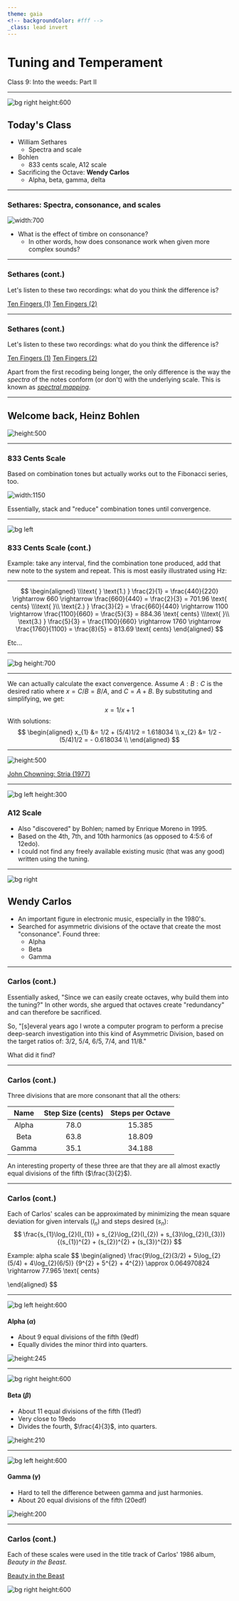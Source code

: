 ```yaml
---
theme: gaia
<!-- backgroundColor: #fff -->
_class: lead invert
---
```


# <!-- fit --> __Tuning and Temperament__
Class 9: Into the weeds: Part II

---

<!--
paginate: true
-->

![bg right height:600](https://upload.wikimedia.org/wikipedia/commons/8/8c/833_cents_scale_generator_circle_w_P5_and_P4_bnw_7.png)

## Today's Class
- William Sethares
  - Spectra and scale
- Bohlen
  - 833 cents scale, A12 scale
- Sacrificing the Octave: __Wendy Carlos__
  - Alpha, beta, gamma, delta

---
### __Sethares__: Spectra, consonance, and scales
![width:700](https://en.xen.wiki/images/3/3a/Sethares-dissonance-image1.gif)
- What is the effect of timbre on consonance?
  - In other words, how does consonance work when given more complex sounds?

---
### Sethares (cont.)

Let's listen to these two recordings: what do you think the difference is?

[Ten Fingers (1)](https://sethares.engr.wisc.edu/mp3s/Ten_Fingers.mp3)
[Ten Fingers (2)](https://sethares.engr.wisc.edu/mp3s/tenfingersX.mp3)

---

### Sethares (cont.)

Let's listen to these two recordings: what do you think the difference is?

[Ten Fingers (1)](https://sethares.engr.wisc.edu/mp3s/Ten_Fingers.mp3)
[Ten Fingers (2)](https://sethares.engr.wisc.edu/mp3s/tenfingersX.mp3)

Apart from the first recoding being longer, the only difference is the way the _spectra_ of the notes conform (or don't) with the underlying scale. This is known as [_spectral mapping_](https://sethares.engr.wisc.edu/paperspdf/cmj98.pdf).

---
<!-- class: invert -->
## Welcome back, Heinz Bohlen

![height:500](http://www.huygens-fokker.org/bpsite/BPorgan73.jpg)

---
### 833 Cents Scale
Based on combination tones but actually works out to the Fibonacci series, too.

![width:1150](https://upload.wikimedia.org/wikipedia/commons/thumb/c/ce/Stack_of_golden_ratio_intervals_in_Hz.png/1920px-Stack_of_golden_ratio_intervals_in_Hz.png)

Essentially, stack and "reduce" combination tones until convergence.

---
![bg left](https://bookzoompa.files.wordpress.com/2018/07/golden-ratio.png)
### 833 Cents Scale (cont.)
Example: take any interval, find the combination tone produced, add that new note to the system and repeat. This is most easily illustrated using Hz:

---
$$
\begin{aligned}
\\\text{ }
\text{1.) } \frac{2}{1} = \frac{440}{220} \rightarrow 660 \rightarrow \frac{660}{440} = \frac{2}{3} = 701.96 \text{ cents} \\\text{ }\\
\text{2.) } \frac{3}{2} = \frac{660}{440} \rightarrow 1100 \rightarrow \frac{1100}{660} = \frac{5}{3} = 884.36 \text{ cents} \\\text{ }\\
\text{3.) } \frac{5}{3} = \frac{1100}{660} \rightarrow 1760 \rightarrow \frac{1760}{1100} = \frac{8}{5} = 813.69 \text{ cents}
\end{aligned}
$$

Etc...

---
![bg height:700](/home/jacob/Documents/jacob/jobs/tuning/classes/class9/833centsScale.png)

---
We can actually calculate the exact convergence. Assume $A:B:C$ is the desired ratio where $x = C/B = B/A$, and $C = A + B$. By substituting and simplifying, we get:
$$
x = 1/x + 1
$$
With solutions:
$$
\begin{aligned}
x_{1} &= 1/2 + (5/4)1/2 = 1.618034 \\
x_{2} &= 1/2 - (5/4)1/2 = - 0.618034 \\
\end{aligned}
$$



---
<!-- _class: lead invert -->
![height:500](https://4.bp.blogspot.com/-Z12vqestvlI/WmNIWxPES7I/AAAAAAAAjc8/9rAcgKR7kB41MGy_80TtVJLPh5McNI5tACLcBGAs/s1600/shell.jpg)

[John Chowning: Stria (1977)](https://www.youtube.com/watch?v=988jPjs1gao&feature=emb_title)

---
![bg left height:300](https://upload.wikimedia.org/wikipedia/commons/4/46/A12_triad_on_C.png)
### A12 Scale
- Also "discovered" by Bohlen; named by Enrique Moreno in 1995.
- Based on the 4th, 7th, and 10th harmonics (as opposed to 4:5:6 of 12edo).
- I could not find any freely available existing music (that was any good) written using the tuning.

---
<!-- class: -->
![bg right](https://thevinylfactory.com/wp-content/uploads/2020/02/wendy-carlos-new-biography-Amanda-Sewell.jpg)
## Wendy Carlos
- An important figure in electronic music, especially in the 1980's.
- Searched for asymmetric divisions of the octave that create the most "consonance". Found three:
  - Alpha
  - Beta
  - Gamma

---
### Carlos (cont.)
Essentially asked, "Since we can easily create octaves, why build them into the tuning?" In other words, she argued that octaves create "redundancy" and can therefore be sacrificed.

So, "[s]everal years ago I wrote a computer program to perform a precise deep-search investigation into this kind of Asymmetric Division, based on the target ratios of: 3/2, 5/4, 6/5, 7/4, and 11/8."

What did it find?

---
### Carlos (cont.)
Three divisions that are more consonant that all the others:

| Name | Step Size (cents) | Steps per Octave |
|:---: |:---: |:---: |
Alpha | 78.0 | 15.385 |
Beta | 63.8 | 18.809 |
Gamma | 35.1 | 34.188 |

An interesting property of these three are that they are all almost exactly equal divisions of the fifth ($\frac{3}{2}$).

---
### Carlos (cont.)
Each of Carlos' scales can be approximated by minimizing the mean square deviation for given intervals ($I_{n}$) and steps desired ($s_{n}$):
$$
\frac{s_{1}\log_{2}(I_{1}) + s_{2}\log_{2}(I_{2}) + s_{3}\log_{2}(I_{3})} {(s_{1})^{2} + (s_{2})^{2} + (s_{3})^{2}}
$$

Example: alpha scale
$$
\begin{aligned}
\frac{9\log_{2}(3/2) + 5\log_{2}(5/4) + 4\log_{2}(6/5)} {9^{2} + 5^{2} + 4^{2}} \approx 0.064970824 \rightarrow 77.965 \text{ cents}

\end{aligned}
$$

---
![bg left height:600](/home/jacob/Documents/jacob/jobs/tuning/classes/class9/alpha-12tet.jpg)
#### Alpha ($\alpha$)
- About 9 equal divisions of the fifth (9edf)
- Equally divides the minor third into quarters.

![height:245](/home/jacob/Documents/jacob/jobs/tuning/classes/class9/alphaScale.png)

---
![bg right height:600](/home/jacob/Documents/jacob/jobs/tuning/classes/class9/beta-12tet.jpg)
#### Beta ($\beta$)
- About 11 equal divisions of the fifth (11edf)
- Very close to 19edo
- Divides the fourth, $\frac{4}{3}$, into quarters.

![height:210](/home/jacob/Documents/jacob/jobs/tuning/classes/class9/beta.png)

---
![bg left height:600](/home/jacob/Documents/jacob/jobs/tuning/classes/class9/gamma-12tet.jpg)
#### Gamma ($\gamma$)
- Hard to tell the difference between gamma and just harmonies.
- About 20 equal divisions of the fifth (20edf)

![height:200](/home/jacob/Documents/jacob/jobs/tuning/classes/class9/gamma.png)

---
### Carlos (cont.)
Each of these scales were used in the title track of Carlos' 1986 album, _Beauty in the Beast_.

[Beauty in the Beast](https://www.dailymotion.com/video/x2j1gy2)

![bg right height:600](https://img.discogs.com/FYzoHNxek6dbWUzh7Z-tINYxqgw=/fit-in/600x600/filters:strip_icc():format(jpeg):mode_rgb():quality(90)/discogs-images/R-105297-1410022886-9510.jpeg.jpg)
